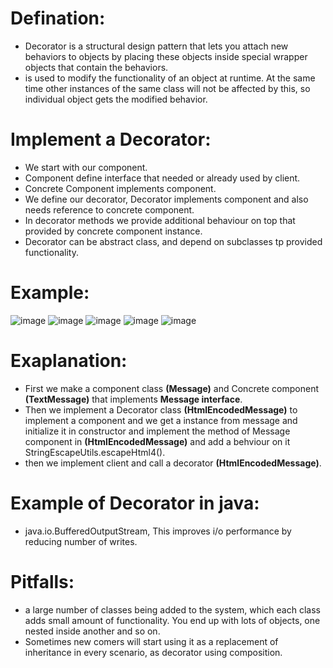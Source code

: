 # Defination:
- Decorator is a structural design pattern that lets you attach new behaviors to objects by placing these objects inside special wrapper objects that contain the behaviors.
- is used to modify the functionality of an object at runtime. At the same time other instances of the same class will not be affected by this, so individual object gets the modified behavior.

# Implement a Decorator:
- We start with our component.
- Component define interface that needed or already used by client.
- Concrete Component implements component.
- We define our decorator, Decorator implements component and also needs reference to concrete component.
- In decorator methods we provide additional behaviour on top that provided by concrete component instance.
- Decorator can be abstract class, and depend on subclasses tp provided functionality.

# Example:
![image](https://github.com/NourhanSaeed707/Design-pattern/assets/64387352/843f6f73-5525-4c8e-8da6-5482ca1c1b47)
![image](https://github.com/NourhanSaeed707/Design-pattern/assets/64387352/f32decbe-fe20-4c13-8033-fb38c0ba5522)
![image](https://github.com/NourhanSaeed707/Design-pattern/assets/64387352/74ad9d04-39f0-4521-803c-b6a0713d55e0)
![image](https://github.com/NourhanSaeed707/Design-pattern/assets/64387352/607c3526-956a-4a16-8943-7173a867ea7c)
![image](https://github.com/NourhanSaeed707/Design-pattern/assets/64387352/ad6158a3-0aa0-46a6-b71d-10fb7bad1230)

# Exaplanation:
- First we make a component class **(Message)** and Concrete component **(TextMessage)** that implements **Message interface**.
- Then we implement a Decorator class **(HtmlEncodedMessage)** to implement a component and we get a instance from message and initialize it in constructor and implement the method of Message component in **(HtmlEncodedMessage)** and add a behviour on it StringEscapeUtils.escapeHtml4().
- then we implement client and call a decorator **(HtmlEncodedMessage)**.

# Example of Decorator in java:
- java.io.BufferedOutputStream, This improves i/o performance by reducing number of writes.

# Pitfalls:
- a large number of classes being added to the system, which each class adds small amount of functionality. You end up with lots of objects, one nested inside another and so on.
- Sometimes new comers will start using it as a replacement of inheritance in every scenario, as decorator using composition.
